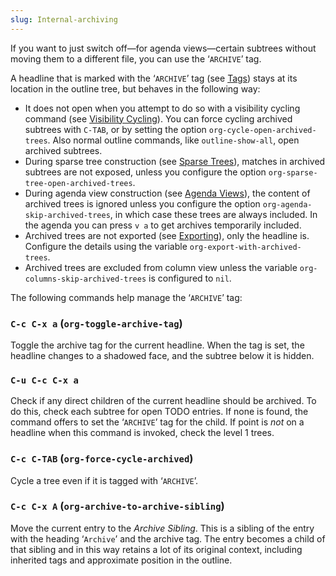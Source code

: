 ```yaml
---
slug: Internal-archiving
---
```


If you want to just switch off—for agenda views—certain subtrees without moving them to a different file, you can use the ‘`ARCHIVE`’ tag.

A headline that is marked with the ‘`ARCHIVE`’ tag (see [Tags](/docs/org/Tags)) stays at its location in the outline tree, but behaves in the following way:

*   It does not open when you attempt to do so with a visibility cycling command (see [Visibility Cycling](/docs/org/Visibility-Cycling)). You can force cycling archived subtrees with `C-TAB`, or by setting the option `org-cycle-open-archived-trees`. Also normal outline commands, like `outline-show-all`, open archived subtrees.
*   During sparse tree construction (see [Sparse Trees](/docs/org/Sparse-Trees)), matches in archived subtrees are not exposed, unless you configure the option `org-sparse-tree-open-archived-trees`.
*   During agenda view construction (see [Agenda Views](/docs/org/Agenda-Views)), the content of archived trees is ignored unless you configure the option `org-agenda-skip-archived-trees`, in which case these trees are always included. In the agenda you can press `v a` to get archives temporarily included.
*   Archived trees are not exported (see [Exporting](/docs/org/Exporting)), only the headline is. Configure the details using the variable `org-export-with-archived-trees`.
*   Archived trees are excluded from column view unless the variable `org-columns-skip-archived-trees` is configured to `nil`.

The following commands help manage the ‘`ARCHIVE`’ tag:

### `C-c C-x a` (`org-toggle-archive-tag`)

Toggle the archive tag for the current headline. When the tag is set, the headline changes to a shadowed face, and the subtree below it is hidden.

### `C-u C-c C-x a`

Check if any direct children of the current headline should be archived. To do this, check each subtree for open TODO entries. If none is found, the command offers to set the ‘`ARCHIVE`’ tag for the child. If point is *not* on a headline when this command is invoked, check the level 1 trees.

### `C-c C-TAB` (`org-force-cycle-archived`)

Cycle a tree even if it is tagged with ‘`ARCHIVE`’.

### `C-c C-x A` (`org-archive-to-archive-sibling`)

Move the current entry to the *Archive Sibling*. This is a sibling of the entry with the heading ‘`Archive`’ and the archive tag. The entry becomes a child of that sibling and in this way retains a lot of its original context, including inherited tags and approximate position in the outline.
